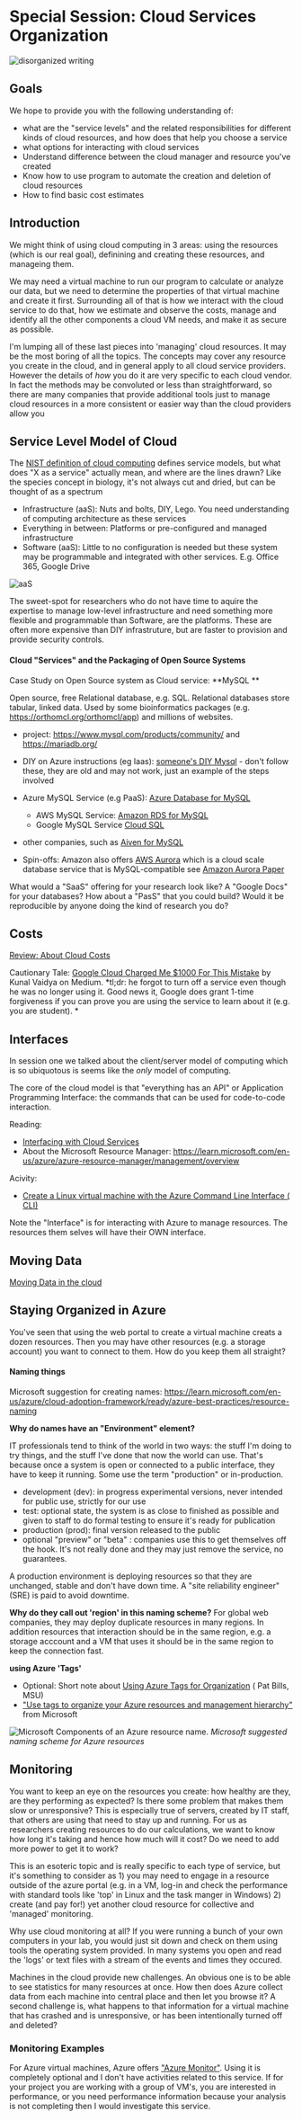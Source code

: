 #  Special Session: Cloud Services Organization

![disorganized writing](http://www.itrw.net/wp-content/uploads/2016/06/server_spaghetti_1.jpg)

## Goals

We hope to provide you with the following understanding of: 

 - what are the "service levels" and the related responsibilities for different kinds of cloud resources, and how does that help you choose a service
 - what options for interacting with cloud services
 - Understand difference between the cloud manager and resource you've created
 - Know how to use program to automate the creation and deletion of cloud resources 
 - How to find basic cost estimates

## Introduction

We might think of using cloud computing in 3 areas: using the resources (which is our real goal), definining and creating these resources, and manageing them.  

We may need a virtual machine to run our program to calculate or analyze our data, but we need to determine the properties of that virtual machine and create it first.  Surrounding all of that is how we interact with the cloud service to do that, how we estimate and observe the costs, manage and identify all the other components a cloud VM needs, and  make it as secure as possible.   

I'm lumping all of these last pieces into 'managing' cloud resources.  It may be the most boring of all the topics.   The concepts may cover any resource you create in the cloud, and in general apply to all cloud service providers.  However the details of _how_ you do it are very specific to each cloud vendor.   In fact the methods may be convoluted or less than straightforward, so there are many companies that provide additional tools just to manage cloud resources in a more consistent or easier way than the cloud providers allow you


## Service Level Model of Cloud

The [NIST definition of cloud computing](https://nvlpubs.nist.gov/nistpubs/Legacy/SP/nistspecialpublication800-145.pdf) defines service models, but what does "X as a service" actually mean, and where are the lines drawn?   Like the species concept in biology, it's not always cut and dried, but can be thought of as a spectrum

* Infrastructure (aaS):  Nuts and bolts, DIY, Lego.  You need understanding of computing architecture as these services 
* Everything in between:  Platforms or pre-configured and managed infrastructure
* Software (aaS): Little to no configuration is needed but these system may be programmable and integrated with other services.  E.g. Office 365, Google Drive

![aaS](https://cloudtweaks.com/wp-content/uploads/2014/07/cloud-stack-images.png)

The sweet-spot for researchers who do not have time to aquire the expertise to manage low-level infrastructure and need something more flexible and programmable than Software, are the platforms.  These are often more expensive than DIY infrastruture, but are faster to provision and provide security controls. 

#### Cloud "Services" and the Packaging of Open Source Systems

Case Study on Open Source system as Cloud service: **MySQL **

Open source, free Relational database, e.g. SQL. Relational databases store tabular, linked data.   Used by some bioinformatics packages (e.g. https://orthomcl.org/orthomcl/app) and millions of websites. 

  * project: https://www.mysql.com/products/community/ and  https://mariadb.org/
  * DIY on Azure instructions (eg Iaas): [someone's DIY Mysql](https://github.com/Huachao/azure-content/blob/master/articles/virtual-machines/virtual-machines-linux-install-mysql.md) - don't follow these, they are old and may not work, just an example of the steps involved
  * Azure MySQL Service (e.g PaaS): [Azure Database for MySQL](https://azure.microsoft.com/en-us/services/mysql/) 
     * AWS MySQL Service: [Amazon RDS for MySQL](https://aws.amazon.com/rds/mysql/)
     * Google MySQL Service [Cloud SQL](https://cloud.google.com/sql/) 
  * other companies, such as [Aiven for MySQL](https://aiven.io/mysql)

  * Spin-offs: Amazon also offers [AWS Aurora](https://docs.aws.amazon.com/AmazonRDS/latest/AuroraUserGuide/CHAP_AuroraOverview.html)  which is a cloud scale database service that is MySQL-compatible see [Amazon Aurora Paper](https://dl.acm.org/doi/10.1145/3035918.3056101) 

What would a "SaaS" offering for your research look like?  A "Google Docs" for your databases?  How about a "PasS" that you could build?   Would it be reproducible by anyone doing the kind of research you do? 


## Costs

[Review: About Cloud Costs](costs/azure_cloud_cost_basics.md)

Cautionary Tale: [Google Cloud Charged Me $1000 For This Mistake](https://medium.com/@ikunalv/google-cloud-charged-me-1000-for-this-mistake-25a313412a1f) by Kunal Vaidya on Medium.   *tl;dr: he forgot to turn off a service even though he was no longer using it.   Good news it, Google does grant 1-time forgiveness if you can prove you are using the service to learn about it (e.g. you are student). *


## Interfaces 

In session one we talked about the client/server model of computing which is so ubiquotous is seems like the _only_ model of computing.  

The core of the cloud model is that "everything has an API" or Application Programming Interface:  the commands that can be used for code-to-code interaction. 

Reading:  

- [Interfacing with Cloud Services](intro_to_cloud_interfaces.md)
- About the Microsoft Resource Manager: https://learn.microsoft.com/en-us/azure/azure-resource-manager/management/overview

Acivity: 

- [Create a Linux virtual machine with the Azure Command Line Interface ( CLI) ](exercise_vm_via_cli.md)

Note the "Interface" is for interacting with Azure to manage resources.  The resources them selves will have their OWN interface.   


## Moving Data

[Moving Data in the cloud](moving_data/index.md)

## Staying Organized in Azure

You've seen that using the web portal to create a virtual machine creats a dozen resources.   Then you may have other resources (e.g. a storage account) you want to connect to them.  How do you keep them all straight?  

#### Naming things

Microsoft suggestion for creating names: https://learn.microsoft.com/en-us/azure/cloud-adoption-framework/ready/azure-best-practices/resource-naming

**Why do names have an "Environment" element?**

IT professionals tend to think of the world in two ways:  the stuff I'm doing to try things, and the stuff I've done that now the world can use.  That's because once a system is open or connected to a public interface, they have to keep it running.   Some use the term "production" or in-production. 

- development (dev):  in progress experimental versions, never intended for public use, strictly for our use
- test:  optional state, the system is as close to finished as possible and given to staff to do formal testing to ensure it's ready for publication
- production (prod): final version released to the public
- optional "preview" or "beta" : companies use this to get themselves off the hook.   It's not really done and they may just remove the service, no guarantees.  

A production environment is deploying resources so that they are unchanged, stable and don't have down time.  A "site reliability engineer" (SRE) is paid to avoid downtime.  


**Why do they call out 'region' in this naming scheme?**  For global web companies, they may deploy duplicate resources in many regions.    In addition resources that interaction should be in the same region, e.g. a storage acccount and a VM that uses it should be in the same region to keep the connection fast.  

**using Azure 'Tags'**

- Optional: Short note about [Using Azure Tags for Organization](azure_tags.md) ( Pat Bills, MSU)
- ["Use tags to organize your Azure resources and management hierarchy"](https://learn.microsoft.com/en-us/azure/azure-resource-manager/management/tag-resources?tabs=json) from Microsoft

![Microsoft Components of an Azure resource name.](https://learn.microsoft.com/en-us/azure/cloud-adoption-framework/ready/azure-best-practices/resource-naming)
*Microsoft suggested naming scheme for Azure resources*


## Monitoring

You want to keep an eye on the resources you create: how healthy are they, are they performing as expected?  Is there some problem that makes them slow or unresponsive?  This is especially true of servers, created by IT staff, that others are using that need to stay up and running.    For us as researchers creating resources to do our calculations, we want to know how long it's taking and hence how much will it cost?  Do we need to add more power to get it to work?   

This is an esoteric topic and is really specific to each type of service, but it's something to consider as 1) you may need to engage in a resource outside of the azure portal (e.g. in a VM, log-in and check the performance with standard tools like 'top' in Linux and the task manger in Windows) 2) create (and pay for!) yet another cloud resource for collective and 'managed' monitoring.     

Why use cloud monitoring at all?  If you were running a bunch of your own computers in your lab, you would just sit down and check on them using tools the operating system provided.  In many systems you open and read the 'logs' or text files with a stream of the events and times they occured.  

Machines in the cloud provide new challenges.  An obvious one is to be able to see statistics for many resources at once.   How then does Azure collect data from each machine into central place and then let you browse it?    A second challenge is, what happens to that information for a virtual machine that has crashed and is unresponsive, or has been intentionally turned off and deleted?   

### Monitoring Examples

For Azure virtual machines, Azure offers ["Azure Monitor"](https://learn.microsoft.com/en-us/azure/azure-monitor/vm/monitor-virtual-machine).   Using it is completely optional and I don't have activities related to this service.   If for your project you are working with a group of VM's, you are interested in performance, or you need performance information because your analysis is not completing then I would investigate this service. 

  



